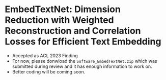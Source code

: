 # EmbedTextNet: Dimension Reduction with Weighted Reconstruction and Correlation Losses for Efficient Text Embedding
- Accepted as ACL 2023 Finding
- For now, please donwload the `Software_EmbedTextNet.zip` which was submitted during review and it has enough information to work on.
- Better coding will be coming soon. 




